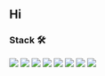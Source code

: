 ## Hi
### Stack 🛠️
<img src="https://img.shields.io/badge/figma-%23F24E1E.svg?&style=for-the-badge&logo=figma&logoColor=white" />  <img src="https://img.shields.io/badge/html5-%23E34F26.svg?&style=for-the-badge&logo=html5&logoColor=white" />  <img src="https://img.shields.io/badge/css3-%231572B6.svg?&style=for-the-badge&logo=css3&logoColor=white" />  <img src="https://img.shields.io/badge/sass-%23CC6699.svg?&style=for-the-badge&logo=sass&logoColor=white" />  <img src="https://img.shields.io/badge/javascript-%23F7DF1E.svg?&style=for-the-badge&logo=javascript&logoColor=black" />  <img src="https://img.shields.io/badge/react-%2361DAFB.svg?&style=for-the-badge&logo=react&logoColor=black" />  <img src="https://img.shields.io/badge/firebase-%23FFCA28.svg?&style=for-the-badge&logo=firebase&logoColor=black" />  <img src="https://img.shields.io/badge/netlify-%2300C7B7.svg?&style=for-the-badge&logo=netlify&logoColor=white" />
